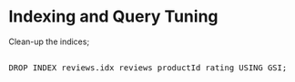 # Indexing and Query Tuning

Clean-up the indices;

<pre id="example"> 
DROP INDEX reviews.idx_reviews_productId_rating USING GSI;
</pre>
